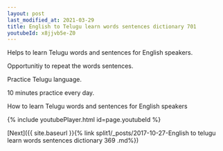 ```yaml
---
layout: post
last_modified_at: 2021-03-29
title: English to Telugu learn words sentences dictionary 701 
youtubeId: x8jjvb5e-Z0
---
```

 
 
Helps to learn Telugu words and sentences for English speakers.

Opportunitiy to repeat the words sentences. 

Practice Telugu language. 
 
10 minutes practice every day. 
 
How to learn Telugu words and sentences for English speakers 
 
{% include youtubePlayer.html id=page.youtubeId %}
 
 
[Next]({{ site.baseurl }}{% link  split1/_posts/2017-10-27-English to telugu learn words sentences dictionary 369 .md%})
 
